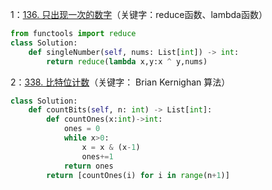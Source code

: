1：[136. 只出现一次的数字](https://leetcode.cn/problems/single-number/)（关键字：reduce函数、lambda函数）
```python
from functools import reduce
class Solution:
    def singleNumber(self, nums: List[int]) -> int:
        return reduce(lambda x,y:x ^ y,nums)
```
2：[338. 比特位计数](https://leetcode.cn/problems/counting-bits/)（关键字： Brian Kernighan 算法）
```python
class Solution:
    def countBits(self, n: int) -> List[int]:
        def countOnes(x:int)->int:
            ones = 0
            while x>0:
                x = x & (x-1)
                ones+=1
            return ones
        return [countOnes(i) for i in range(n+1)]
```